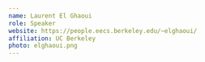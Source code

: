 ```yaml
---
name: Laurent El Ghaoui
role: Speaker
website: https://people.eecs.berkeley.edu/~elghaoui/
affiliation: UC Berkeley
photo: elghaoui.png
---
```

